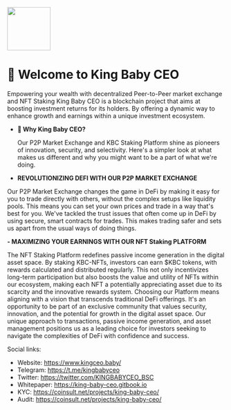 <img src="https://photos.pinksale.finance/file/pinksale-logo-upload/1709915751284-1c76c4efe808e38aacb26795ee8110f6.png" width="100" height="100">

**<h1>👋 Welcome to King Baby CEO</h1>**
Empowering your wealth with decentralized Peer-to-Peer market exchange and NFT Staking
King Baby CEO is a blockchain project that aims at boosting investment returns for its holders. By offering a dynamic way to enhance growth and earnings within a unique investment ecosystem.

- **👑 Why King Baby CEO?**

  Our P2P Market Exchange and KBC Staking Platform shine as pioneers of innovation, security, and selectivity. Here's a simpler look at what makes us different and why you might want to be a part of what we're doing.

- **REVOLUTIONIZING DEFI WITH OUR P2P MARKET EXCHANGE**

Our P2P Market Exchange changes the game in DeFi by making it easy for you to trade directly with others, without the complex setups like liquidity pools. This means you can set your own prices and trade in a way that's best for you. We've tackled the trust issues that often come up in DeFi by using secure, smart contracts for trades. This makes trading safer and sets us apart from the usual ways of doing things.

**- MAXIMIZING YOUR EARNINGS WITH OUR NFT Staking PLATFORM**

The NFT Staking Platform redefines passive income generation in the digital asset space. By staking KBC-NFTs, investors can earn $KBC tokens, with rewards calculated and distributed regularly. This not only incentivizes long-term participation but also boosts the value and utility of NFTs within our ecosystem, making each NFT a potentially appreciating asset due to its scarcity and the innovative rewards system.
Choosing our Platform means aligning with a vision that transcends traditional DeFi offerings. It's an opportunity to be part of an exclusive community that values security, innovation, and the potential for growth in the digital asset space. Our unique approach to transactions, passive income generation, and asset management positions us as a leading choice for investors seeking to navigate the complexities of DeFi with confidence and success.

Social links:
- Website: https://www.kingceo.baby/
- Telegram: https://t.me/kingbabyceo
- Twitter: https://twitter.com/KINGBABYCEO_BSC
- Whitepaper: https://king-baby-ceo.gitbook.io
- KYC: https://coinsult.net/projects/king-baby-ceo/
- Audit: https://coinsult.net/projects/king-baby-ceo/

<!---
KingBabyCEO/KingBabyCEO is a ✨ special ✨ repository because its `README.md` (this file) appears on your GitHub profile.
You can click the Preview link to take a look at your changes.
--->
